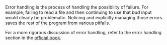 Error handling is the process of handling the possibility of failure. For 
example, failing to read a file and then continuing to use that *bad* input 
would clearly be problematic. Noticing and explicitly managing those errors  
saves the rest of the program from various pitfalls.

For a more rigorous discussion of error handling, refer to the error 
handling section in the [official book][book].

[book]: https://doc.rust-lang.org/book/error-handling.html
